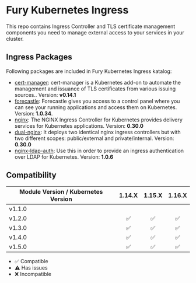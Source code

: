 # Fury Kubernetes Ingress

This repo contains Ingress Controller and TLS certificate management components you need to manage external access to
your services in your cluster.

## Ingress Packages

Following packages are included in Fury Kubernetes Ingress katalog:

- [cert-manager](katalog/cert-manager): cert-manager is a Kubernetes
add-on to automate the management and issuance of TLS certificates
from various issuing sources.. Version: **v0.14.1**
- [forecastle](katalog/forecastle): Forecastle gives you access to a control
panel where you can see your running applications and access them
on Kubernetes. Version: **1.0.34**.
- [nginx](katalog/nginx): The NGINX Ingress Controller for Kubernetes
provides delivery services for Kubernetes applications. Version: **0.30.0**
- [dual-nginx](katalog/dual-nginx): It deploys two identical nginx ingress controllers
but with two different scopes: public/external and private/internal. Version: **0.30.0**
- [nginx-ldap-auth](katalog/nginx-ldap-auth): Use this in order to provide an ingress authentication over LDAP for
Kubernetes. Version: **1.0.6**


## Compatibility

| Module Version / Kubernetes Version | 1.14.X             | 1.15.X             | 1.16.X             |
|-------------------------------------|:------------------:|:------------------:|:------------------:|
| v1.1.0                              |                    |                    |                    |
| v1.2.0                              | :white_check_mark: | :white_check_mark: | :white_check_mark: |
| v1.3.0                              | :white_check_mark: | :white_check_mark: | :white_check_mark: |
| v1.4.0                              | :white_check_mark: | :white_check_mark: | :white_check_mark: |
| v1.5.0                              | :white_check_mark: | :white_check_mark: | :white_check_mark: |

- :white_check_mark: Compatible
- :warning: Has issues
- :x: Incompatible
